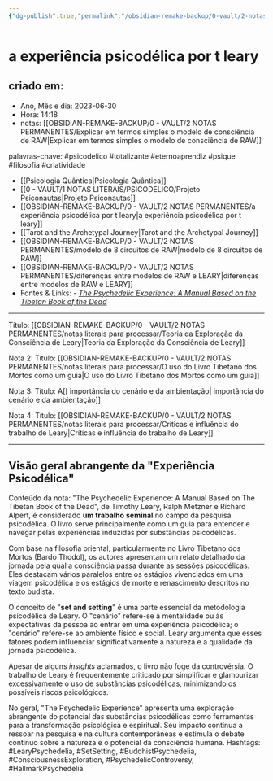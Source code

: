 ```yaml
---
{"dg-publish":true,"permalink":"/obsidian-remake-backup/0-vault/2-notas-permanentes/a-experiencia-psicodelica-por-t-leary/","tags":["permanente","psicodelico","totalizante","eternoaprendiz","psique","filosofia","criatividade","LearyPsychedelia","SetSetting","BuddhistPsychedelia","ConsciousnessExploration","PsychedelicControversy","HallmarkPsychedelia"],"dgHomeLink":true,"dgShowLocalGraph":true,"dgShowFileTree":true,"dgEnableSearch":true,"noteIcon":""}
---
```


# a experiência psicodélica por t leary

## criado em: 
-  Ano, Mês e dia: 2023-06-30
- Hora: 14:18
- notas: [[OBSIDIAN-REMAKE-BACKUP/0 - VAULT/2 NOTAS PERMANENTES/Explicar em termos simples o modelo de consciência de RAW\|Explicar em termos simples o modelo de consciência de RAW]]

palavras-chave: #psicodelico #totalizante #eternoaprendiz 
#psique #filosofia #criatividade 

- [[Psicologia Quântica\|Psicologia Quântica]]
- [[0 - VAULT/1 NOTAS LITERAIS/PSICODELICO/Projeto Psiconautas\|Projeto Psiconautas]]
- [[OBSIDIAN-REMAKE-BACKUP/0 - VAULT/2 NOTAS PERMANENTES/a experiência psicodélica por t leary\|a experiência psicodélica por t leary]]
- [[Tarot and the Archetypal Journey\|Tarot and the Archetypal Journey]]
- [[OBSIDIAN-REMAKE-BACKUP/0 - VAULT/2 NOTAS PERMANENTES/modelo de 8 circuitos de RAW\|modelo de 8 circuitos de RAW]]
- [[OBSIDIAN-REMAKE-BACKUP/0 - VAULT/2 NOTAS PERMANENTES/diferenças entre modelos de RAW e LEARY\|diferenças entre modelos de RAW e LEARY]]
- Fontes & Links: - _[The Psychedelic Experience: A Manual Based on the Tibetan Book of the Dead](https://en.wikipedia.org/wiki/The_Psychedelic_Experience:_A_Manual_Based_on_the_Tibetan_Book_of_the_Dead)_
---



Título: [[OBSIDIAN-REMAKE-BACKUP/0 - VAULT/2 NOTAS PERMANENTES/notas literais para processar/Teoria da Exploração da Consciência de Leary\|Teoria da Exploração da Consciência de Leary]]


Nota 2:
Título: [[OBSIDIAN-REMAKE-BACKUP/0 - VAULT/2 NOTAS PERMANENTES/notas literais para processar/O uso do Livro Tibetano dos Mortos como um guia\|O uso do Livro Tibetano dos Mortos como um guia]]


Nota 3:
Título: A[[ importância do cenário e da ambientação\| importância do cenário e da ambientação]]


Nota 4:
Título: [[OBSIDIAN-REMAKE-BACKUP/0 - VAULT/2 NOTAS PERMANENTES/notas literais para processar/Críticas e influência do trabalho de Leary\|Críticas e influência do trabalho de Leary]]

---

## Visão geral abrangente da "Experiência Psicodélica"
Conteúdo da nota: "The Psychedelic Experience: A Manual Based on The Tibetan Book of the Dead", de Timothy Leary, Ralph Metzner e Richard Alpert, é considerado **um trabalho seminal** no campo da pesquisa psicodélica. O livro serve principalmente como um guia para entender e navegar pelas experiências induzidas por substâncias psicodélicas.

Com base na filosofia oriental, particularmente no Livro Tibetano dos Mortos (Bardo Thodol), os autores apresentam um relato detalhado da jornada pela qual a consciência passa durante as sessões psicodélicas. Eles destacam vários paralelos entre os estágios vivenciados em uma viagem psicodélica e os estágios de morte e renascimento descritos no texto budista.

O conceito de "**set and setting**" é uma parte essencial da metodologia psicodélica de Leary. O "cenário" refere-se à mentalidade ou às expectativas da pessoa ao entrar em uma experiência psicodélica; o "cenário" refere-se ao ambiente físico e social. Leary argumenta que esses fatores podem influenciar significativamente a natureza e a qualidade da jornada psicodélica.

Apesar de alguns *insights* aclamados, o livro não foge da controvérsia. O trabalho de Leary é frequentemente criticado por simplificar e glamourizar excessivamente o uso de substâncias psicodélicas, minimizando os possíveis riscos psicológicos.

No geral, "The Psychedelic Experience" apresenta uma exploração abrangente do potencial das substâncias psicodélicas como ferramentas para a transformação psicológica e espiritual. Seu impacto continua a ressoar na pesquisa e na cultura contemporâneas e estimula o debate contínuo sobre a natureza e o potencial da consciência humana.
Hashtags: #LearyPsychedelia, #SetSetting, #BuddhistPsychedelia, #ConsciousnessExploration, #PsychedelicControversy, #HallmarkPsychedelia